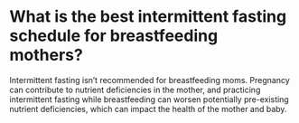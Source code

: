 # What is the best intermittent fasting schedule for breastfeeding mothers?

Intermittent fasting isn’t recommended for breastfeeding moms. Pregnancy can contribute to nutrient deficiencies in the mother, and practicing intermittent fasting while breastfeeding can worsen potentially pre-existing nutrient deficiencies, which can impact the health of the mother and baby.